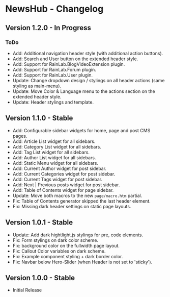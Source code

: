 NewsHub - Changelog
=======================

Version 1.2.0 - In Progress
---------------------------

### ToDo
- Add: Additional navigation header style (with additional action buttons).
- Add: Search and User button on the extended header style.
- Add: Support for RainLab.BlogVideoExtension plugin.
- Add: Support for RainLab.Forum plugin.
- Add: Support for RainLab.User plugin.
- Update: Change dropdown design / stylings on all header actions (same styling as main-menu).
- Update: Move Color & Language menu to the actions section on the extended header style.
- Update: Header stylings and template.


Version 1.1.0 - Stable
----------------------
- Add: Configurable sidebar widgets for home, page and post CMS pages.
- Add: Article List widget for all sidebars.
- Add: Category List widget for all sidebars.
- Add: Tag List widget for all sidebars.
- Add: Author List widget for all sidebars.
- Add: Static Menu widget for all sidebars.
- Add: Current Author widget for post sidebar.
- Add: Current Categories widget for post sidebar.
- Add: Current Tags widget for post sidebar.
- Add: Next | Previous posts widget for post sidebar.
- Add: Table of Contents widget for page sidebar.
- Update: Move both macros to the new `page/macro.htm` partial.
- Fix: Table of Contents generator skipped the last header element.
- Fix: Missing dark header settings on static page layouts.


Version 1.0.1 - Stable
----------------------
- Update: Add dark hightlight.js stylings for pre, code elements.
- Fix: Form stylings on dark color scheme.
- Fix: background color on the fullwidth page layout.
- Fix: Callout Color variables on dark scheme.
- Fix: Example component styling + dark border color.
- Fix: Navbar below Hero-Slider (when Header is not set to 'sticky').


Version 1.0.0 - Stable
----------------------
- Initial Release
